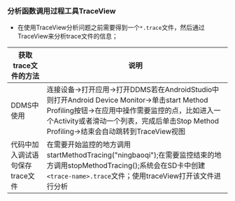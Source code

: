### 分析函数调用过程工具TraceView
+ 在使用TraceView分析问题之前需要得到一个`*.trace`文件，然后通过TraceView来分析trace文件的信息；

|获取trace文件的方法|说明|
|------|------|
|DDMS中使用|连接设备->打开应用->打开DDMS若在AndroidStudio中则打开Android Device Monitor->单击start Method Profiling按钮->在应用中操作需要监控的点，比如进入一个Activity或者滑动一个列表，完成后单击Stop Method Profiling->结束会自动跳转到TraceView视图|
|代码中加入调试语句保存trace文件|在需要开始监控的地方调用startMethodTracing("ningbaoqi");在需要监控结束的地方调用stopMethodTracing();系统会在SD卡中创建`<trace-name>.trace`文件；使用traceView打开该文件进行分析|
